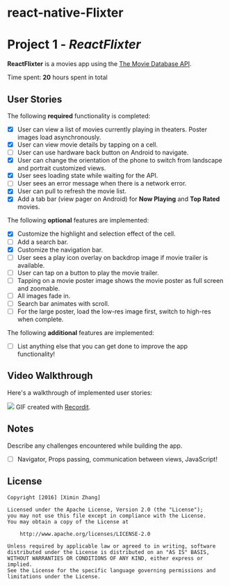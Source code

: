 # react-native-Flixter
# Project 1 - *ReactFlixter*

**ReactFlixter** is a movies app using the [The Movie Database API](http://docs.themoviedb.apiary.io/#).

Time spent: **20** hours spent in total

## User Stories

The following **required** functionality is completed:

- [x] User can view a list of movies currently playing in theaters. Poster images load asynchronously.
- [x] User can view movie details by tapping on a cell.
- [ ] User can use hardware back button on Android to navigate.
- [x] User can change the orientation of the phone to switch from landscape and portrait customized views.
- [x] User sees loading state while waiting for the API.
- [ ] User sees an error message when there is a network error.
- [x] User can pull to refresh the movie list.
- [x] Add a tab bar (view pager on Android) for **Now Playing** and **Top Rated** movies.

The following **optional** features are implemented:

- [x] Customize the highlight and selection effect of the cell.
- [ ] Add a search bar.
- [x] Customize the navigation bar.
- [ ] User sees a play icon overlay on backdrop image if movie trailer is available.
- [ ] User can tap on a button to play the movie trailer.
- [ ] Tapping on a movie poster image shows the movie poster as full screen and zoomable.
- [ ] All images fade in.
- [ ] Search bar animates with scroll.
- [ ] For the large poster, load the low-res image first, switch to high-res when complete.

The following **additional** features are implemented:

- [ ] List anything else that you can get done to improve the app functionality!

## Video Walkthrough

Here's a walkthrough of implemented user stories:

![](http://g.recordit.co/iIC5LXvRPR.gif)
GIF created with [Recordit](http://recordit.co/).

## Notes

Describe any challenges encountered while building the app.
- [ ] Navigator, Props passing, communication between views, JavaScript!

## License

    Copyright [2016] [Ximin Zhang]

    Licensed under the Apache License, Version 2.0 (the "License");
    you may not use this file except in compliance with the License.
    You may obtain a copy of the License at

        http://www.apache.org/licenses/LICENSE-2.0

    Unless required by applicable law or agreed to in writing, software
    distributed under the License is distributed on an "AS IS" BASIS,
    WITHOUT WARRANTIES OR CONDITIONS OF ANY KIND, either express or implied.
    See the License for the specific language governing permissions and
    limitations under the License.
